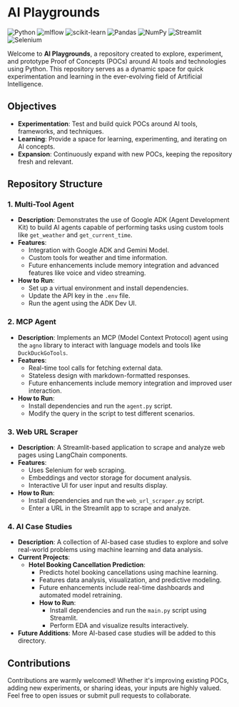 # AI Playgrounds

![Python](https://img.shields.io/badge/python-3670A0?style=for-the-badge&logo=python&logoColor=ffdd54)
![mlflow](https://img.shields.io/badge/mlflow-%23d9ead3.svg?style=for-the-badge&logo=numpy&logoColor=blue)
![scikit-learn](https://img.shields.io/badge/scikit--learn-%23F7931E.svg?style=for-the-badge&logo=scikit-learn&logoColor=white)
![Pandas](https://img.shields.io/badge/pandas-%23150458.svg?style=for-the-badge&logo=pandas&logoColor=white)
![NumPy](https://img.shields.io/badge/numpy-%23013243.svg?style=for-the-badge&logo=numpy&logoColor=white)
![Streamlit](https://img.shields.io/badge/Streamlit-%23FE4B4B.svg?style=for-the-badge&logo=streamlit&logoColor=white)
![Selenium](https://img.shields.io/badge/-selenium-%43B02A?style=for-the-badge&logo=selenium&logoColor=white)

Welcome to **AI Playgrounds**, a repository created to explore, experiment, and prototype Proof of Concepts (POCs) around AI tools and technologies using Python. This repository serves as a dynamic space for quick experimentation and learning in the ever-evolving field of Artificial Intelligence.

## Objectives
- **Experimentation**: Test and build quick POCs around AI tools, frameworks, and techniques.
- **Learning**: Provide a space for learning, experimenting, and iterating on AI concepts.
- **Expansion**: Continuously expand with new POCs, keeping the repository fresh and relevant.

## Repository Structure

### 1. **Multi-Tool Agent**
- **Description**: Demonstrates the use of Google ADK (Agent Development Kit) to build AI agents capable of performing tasks using custom tools like `get_weather` and `get_current_time`.
- **Features**:
  - Integration with Google ADK and Gemini Model.
  - Custom tools for weather and time information.
  - Future enhancements include memory integration and advanced features like voice and video streaming.
- **How to Run**:
  - Set up a virtual environment and install dependencies.
  - Update the API key in the `.env` file.
  - Run the agent using the ADK Dev UI.

### 2. **MCP Agent**
- **Description**: Implements an MCP (Model Context Protocol) agent using the `agno` library to interact with language models and tools like `DuckDuckGoTools`.
- **Features**:
  - Real-time tool calls for fetching external data.
  - Stateless design with markdown-formatted responses.
  - Future enhancements include memory integration and improved user interaction.
- **How to Run**:
  - Install dependencies and run the `agent.py` script.
  - Modify the query in the script to test different scenarios.

### 3. **Web URL Scraper**
- **Description**: A Streamlit-based application to scrape and analyze web pages using LangChain components.
- **Features**:
  - Uses Selenium for web scraping.
  - Embeddings and vector storage for document analysis.
  - Interactive UI for user input and results display.
- **How to Run**:
  - Install dependencies and run the `web_url_scraper.py` script.
  - Enter a URL in the Streamlit app to scrape and analyze.

### 4. **AI Case Studies**
- **Description**: A collection of AI-based case studies to explore and solve real-world problems using machine learning and data analysis.
- **Current Projects**:
  - **Hotel Booking Cancellation Prediction**:
    - Predicts hotel booking cancellations using machine learning.
    - Features data analysis, visualization, and predictive modeling.
    - Future enhancements include real-time dashboards and automated model retraining.
    - **How to Run**:
      - Install dependencies and run the `main.py` script using Streamlit.
      - Perform EDA and visualize results interactively.
- **Future Additions**: More AI-based case studies will be added to this directory.

## Contributions
Contributions are warmly welcomed! Whether it's improving existing POCs, adding new experiments, or sharing ideas, your inputs are highly valued. Feel free to open issues or submit pull requests to collaborate.
